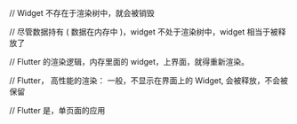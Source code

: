 // Widget 不存在于渲染树中，就会被销毁

// 尽管数据持有 ( 数据在内存中 )，widget 不处于渲染树中，widget 相当于被释放了

// Flutter 的渲染逻辑，内存里面的 widget，上界面，就得重新渲染。

// Flutter， 高性能的渲染： 一般，不显示在界面上的 Widget, 会被释放，不会被保留

// Flutter 是，单页面的应用
